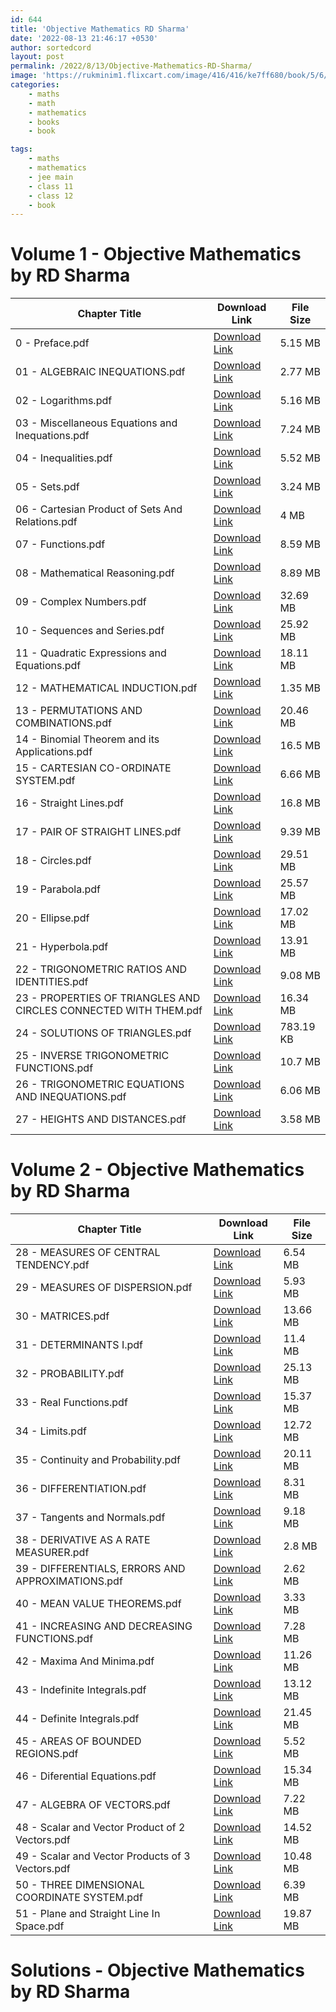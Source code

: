 ```yaml
---
id: 644
title: 'Objective Mathematics RD Sharma'
date: '2022-08-13 21:46:17 +0530'
author: sortedcord
layout: post
permalink: /2022/8/13/Objective-Mathematics-RD-Sharma/
image: 'https://rukminim1.flixcart.com/image/416/416/ke7ff680/book/5/6/6/objective-mathematics-for-jee-main-and-other-engineering-original-imafuy6abuwbechg.jpeg'
categories:
    - maths
    - math
    - mathematics
    - books
    - book

tags:
    - maths
    - mathematics
    - jee main
    - class 11
    - class 12
    - book
---
```


# Volume 1 - Objective Mathematics by RD Sharma

| Chapter Title                                                    | Download Link                                                                                     | File Size |
|------------------------------------------------------------------|---------------------------------------------------------------------------------------------------|-----------|
| 0 - Preface.pdf                                                  | [Download Link](https://drive.google.com/uc?id=19OezuwW8gaeuT6PCfroLBdMu56DHWPkn&export=download) | 5.15 MB   |
| 01 - ALGEBRAIC INEQUATIONS.pdf                                   | [Download Link](https://drive.google.com/uc?id=1AvatmNliHq9HZDMc7vIPHmcBr_qW2i3K&export=download) | 2.77 MB   |
| 02 - Logarithms.pdf                                              | [Download Link](https://drive.google.com/uc?id=19Qi0MzlGludeURW2_w9e1lT-h6SErnGa&export=download) | 5.16 MB   |
| 03 - Miscellaneous Equations and Inequations.pdf                 | [Download Link](https://drive.google.com/uc?id=19W5jogHtDOeC_bYxFdiN1JPOHtkb4vBk&export=download) | 7.24 MB   |
| 04 - Inequalities.pdf                                            | [Download Link](https://drive.google.com/uc?id=19Y7b3Hd3Y2hr7W9YCMA2tkNpko-d_GYK&export=download) | 5.52 MB   |
| 05 - Sets.pdf                                                    | [Download Link](https://drive.google.com/uc?id=19h6GvSNG_vA2D1xUrvjQDmfaRKwwS33q&export=download) | 3.24 MB   |
| 06 - Cartesian Product of Sets And Relations.pdf                 | [Download Link](https://drive.google.com/uc?id=19iqImMtMi6QxNSuviWXAg8JDTETZcPJg&export=download) | 4 MB      |
| 07 - Functions.pdf                                               | [Download Link](https://drive.google.com/uc?id=19v754SJG0ua-yL41H0EXGEd0VbuEfXo4&export=download) | 8.59 MB   |
| 08 - Mathematical Reasoning.pdf                                  | [Download Link](https://drive.google.com/uc?id=1AprcqJ2v-fR9wM2cPhyvgRf22hd30pFG&export=download) | 8.89 MB   |
| 09 - Complex Numbers.pdf                                         | [Download Link](https://drive.google.com/uc?id=1ArcewUEEsM-553ySaRRvWcyQWjnta-z1&export=download) | 32.69 MB  |
| 10 - Sequences and Series.pdf                                    | [Download Link](https://drive.google.com/uc?id=1AsTGAE7kfSH3Uzl5rcraEbFqjefyVMdu&export=download) | 25.92 MB  |
| 11 - Quadratic Expressions and Equations.pdf                     | [Download Link](https://drive.google.com/uc?id=1FCPvJXnPXvNVtlB5HAyZL93tZqjNCNDw&export=download) | 18.11 MB  |
| 12 - MATHEMATICAL INDUCTION.pdf                                  | [Download Link](https://drive.google.com/uc?id=1EZQa1kpS7-P2pY8mlf301uVczdM1O9nn&export=download) | 1.35 MB   |
| 13 - PERMUTATIONS AND COMBINATIONS.pdf                           | [Download Link](https://drive.google.com/uc?id=1EXmv4DPhZulxxv0EQKPUurdW2E6msysh&export=download) | 20.46 MB  |
| 14 - Binomial Theorem and its Applications.pdf                   | [Download Link](https://drive.google.com/uc?id=1FFKKqiQuaSsXqcLxe3TqSJGOaS3xjffB&export=download) | 16.5 MB   |
| 15 - CARTESIAN CO-ORDINATE SYSTEM.pdf                            | [Download Link](https://drive.google.com/uc?id=1EPst-2HFOffTQgraOflxSuLo4MXCe-pK&export=download) | 6.66 MB   |
| 16 - Straight Lines.pdf                                          | [Download Link](https://drive.google.com/uc?id=1FGATf9lIQdVJEthVzV2KNYQouiyacWe5&export=download) | 16.8 MB   |
| 17 - PAIR OF STRAIGHT LINES.pdf                                  | [Download Link](https://drive.google.com/uc?id=1EHnEtpZ4wOR5X1JZbES-bQ9ns3AQVK2m&export=download) | 9.39 MB   |
| 18 - Circles.pdf                                                 | [Download Link](https://drive.google.com/uc?id=1FHT0M7S9XGpzh-fndT1gEJ-K0IJmUZze&export=download) | 29.51 MB  |
| 19 - Parabola.pdf                                                | [Download Link](https://drive.google.com/uc?id=1FII4P_H_ksxGG8qhGsUSOudK8cbaBUZL&export=download) | 25.57 MB  |
| 20 - Ellipse.pdf                                                 | [Download Link](https://drive.google.com/uc?id=1FK6CC7jJ8cg5I8xPzR1DrCFRLB-FOawO&export=download) | 17.02 MB  |
| 21 - Hyperbola.pdf                                               | [Download Link](https://drive.google.com/uc?id=1GYkCE6-9tOVco_q3nYqjvK86fiKPR1rd&export=download) | 13.91 MB  |
| 22 - TRIGONOMETRIC RATIOS AND IDENTITIES.pdf                     | [Download Link](https://drive.google.com/uc?id=1DUdm_5Z-y7tbQL8CB1Nglri5O5B0xEa_&export=download) | 9.08 MB   |
| 23 - PROPERTIES OF TRIANGLES AND CIRCLES CONNECTED WITH THEM.pdf | [Download Link](https://drive.google.com/uc?id=1FPmRlSMVv5pD7bqIXxivCNMg4YvesfaY&export=download) | 16.34 MB  |
| 24 - SOLUTIONS OF TRIANGLES.pdf                                  | [Download Link](https://drive.google.com/uc?id=1DM1n4pcJL56l1zF-FhOouWy-x91yQfL3&export=download) | 783.19 KB |
| 25 - INVERSE TRIGONOMETRIC FUNCTIONS.pdf                         | [Download Link](https://drive.google.com/uc?id=1FS25NH3PekkUHW-_-uGuvdQMgws_5JLf&export=download) | 10.7 MB   |
| 26 - TRIGONOMETRIC EQUATIONS AND INEQUATIONS.pdf                 | [Download Link](https://drive.google.com/uc?id=1FYtUPcVfz_U8Wh3mnH-vSHWfhQGiBsuS&export=download) | 6.06 MB   |
| 27 - HEIGHTS AND DISTANCES.pdf                                   | [Download Link](https://drive.google.com/uc?id=1DCw-rOBTzkVUlykE-sp9vtVnoqFOZwxp&export=download) | 3.58 MB   |

# Volume 2 - Objective Mathematics by RD Sharma

| Chapter Title                                     | Download Link                                                                                     | File Size |
|---------------------------------------------------|---------------------------------------------------------------------------------------------------|-----------|
| 28 - MEASURES OF CENTRAL TENDENCY.pdf             | [Download Link](https://drive.google.com/uc?id=1DDaoXIhJq-3QdY0zBRabz6g3orvsWuxK&export=download) | 6.54 MB   |
| 29 - MEASURES OF DISPERSION.pdf                   | [Download Link](https://drive.google.com/uc?id=1Cu1R4Lo57yLTaJFSlTdh1rKSYPf6ueU8&export=download) | 5.93 MB   |
| 30 - MATRICES.pdf                                 | [Download Link](https://drive.google.com/uc?id=1FceiGP8VyWb-S0rrNQg1EFdqoQvSHqGx&export=download) | 13.66 MB  |
| 31 - DETERMINANTS I.pdf                           | [Download Link](https://drive.google.com/uc?id=1Co2eHxeYIB22mZLLJuZ_2V41DsszjM7A&export=download) | 11.4 MB   |
| 32 - PROBABILITY.pdf                              | [Download Link](https://drive.google.com/uc?id=1Cbr_kaBjNGGwPQzFXEG3RcR-zo12fyHq&export=download) | 25.13 MB  |
| 33 - Real Functions.pdf                           | [Download Link](https://drive.google.com/uc?id=1Fh0x41iB43UstapsQLDpJaNxLZrwAnTw&export=download) | 15.37 MB  |
| 34 - Limits.pdf                                   | [Download Link](https://drive.google.com/uc?id=1FhJwxmPl_wI6MvmB1CFI5TQk8HByi9Ax&export=download) | 12.72 MB  |
| 35 - Continuity and Probability.pdf               | [Download Link](https://drive.google.com/uc?id=1FlBvoTteyFImqvAMtCNBRBlJqczstHoU&export=download) | 20.11 MB  |
| 36 - DIFFERENTIATION.pdf                          | [Download Link](https://drive.google.com/uc?id=1CGqVdx07loZetEqthTj7sOOLwKcBo_DV&export=download) | 8.31 MB   |
| 37 - Tangents and Normals.pdf                     | [Download Link](https://drive.google.com/uc?id=1FpdBGcMcSXnejjZDeTP7l5ahlJ63ixXO&export=download) | 9.18 MB   |
| 38 - DERIVATIVE AS A RATE MEASURER.pdf            | [Download Link](https://drive.google.com/uc?id=1CF-0DRPQQ0aiANxvFsBK7Jjt_1UpMpQK&export=download) | 2.8 MB    |
| 39 - DIFFERENTIALS, ERRORS AND APPROXIMATIONS.pdf | [Download Link](https://drive.google.com/uc?id=1CGDy7_g2VMyQVCN_CSQsgvsyaBU5gqlM&export=download) | 2.62 MB   |
| 40 - MEAN VALUE THEOREMS.pdf                      | [Download Link](https://drive.google.com/uc?id=1CGGrAX_RPsoCZ_ENjRZjMrdAbeqEc-kq&export=download) | 3.33 MB   |
| 41 - INCREASING AND DECREASING FUNCTIONS.pdf      | [Download Link](https://drive.google.com/uc?id=1Bx8zQ_HxDv_YBuF2nOXmu76uxovFRAC-&export=download) | 7.28 MB   |
| 42 - Maxima And Minima.pdf                        | [Download Link](https://drive.google.com/uc?id=1FxAdlLl8g6DAY4tFsQNuzpvqQAfAiZ4w&export=download) | 11.26 MB  |
| 43 - Indefinite Integrals.pdf                     | [Download Link](https://drive.google.com/uc?id=1G5tShe-ysu8OWkUeg2A8d50YG9nuCSPL&export=download) | 13.12 MB  |
| 44 - Definite Integrals.pdf                       | [Download Link](https://drive.google.com/uc?id=1GBPVevv64LE1nzE7noBG1UroXk6Yc8Xg&export=download) | 21.45 MB  |
| 45 - AREAS OF BOUNDED REGIONS.pdf                 | [Download Link](https://drive.google.com/uc?id=1BbBa2mOIcATa8usYexMEtvceZDoa1YQB&export=download) | 5.52 MB   |
| 46 - Diferential Equations.pdf                    | [Download Link](https://drive.google.com/uc?id=1GKH5WNkc_FmSgZTaCY2Hu-TmvzLNfzsV&export=download) | 15.34 MB  |
| 47 - ALGEBRA OF VECTORS.pdf                       | [Download Link](https://drive.google.com/uc?id=1BNMuWp0jX8xdCRvkkrQPE6LNXvu1jQQI&export=download) | 7.22 MB   |
| 48 - Scalar and Vector Product of 2 Vectors.pdf   | [Download Link](https://drive.google.com/uc?id=1GNhu36edzzKtbosqgE_ML7plgP6_iOVh&export=download) | 14.52 MB  |
| 49 - Scalar and Vector Products of 3 Vectors.pdf  | [Download Link](https://drive.google.com/uc?id=1GY4a9is69wq5veilRcPjFmiHu_Ol6bRg&export=download) | 10.48 MB  |
| 50 - THREE DIMENSIONAL COORDINATE SYSTEM.pdf      | [Download Link](https://drive.google.com/uc?id=1B9Z8p_cq9Ne1W6jAO1dZwAtynRTLHx1L&export=download) | 6.39 MB   |
| 51 - Plane and Straight Line In Space.pdf         | [Download Link](https://drive.google.com/uc?id=1GU_43CvHcAC2J-f6zJTeXYoxyErBK_uz&export=download) | 19.87 MB  |

# Solutions - Objective Mathematics by RD Sharma